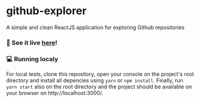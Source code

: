 # github-explorer
A simple and clean ReactJS application for exploring Github repositories

### :rocket: See it live [here](https://ghubexplorer.netlify.app/)!

### :computer: Running localy
For local tests, clone this repository, open your console on the project's root directory and install all depencies using `yarn` or `npm install`. Finally, run `yarn start` also on the root directory and the project should be available on your browser on http://localhost:3000/.
